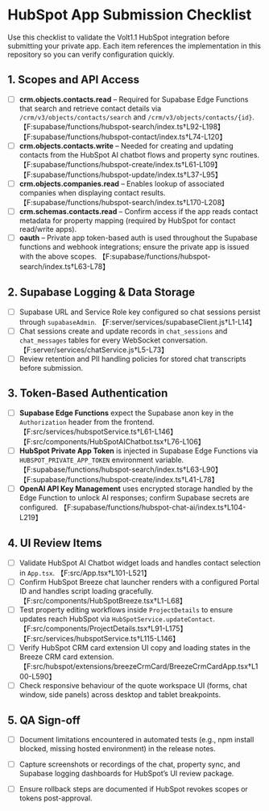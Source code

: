 # HubSpot App Submission Checklist

Use this checklist to validate the Volt1.1 HubSpot integration before submitting your private app. Each item references the implementation in this repository so you can verify configuration quickly.

## 1. Scopes and API Access
- [ ] **crm.objects.contacts.read** – Required for Supabase Edge Functions that search and retrieve contact details via `/crm/v3/objects/contacts/search` and `/crm/v3/objects/contacts/{id}`. 【F:supabase/functions/hubspot-search/index.ts†L92-L198】【F:supabase/functions/hubspot-contact/index.ts†L74-L120】
- [ ] **crm.objects.contacts.write** – Needed for creating and updating contacts from the HubSpot AI chatbot flows and property sync routines. 【F:supabase/functions/hubspot-create/index.ts†L61-L109】【F:supabase/functions/hubspot-update/index.ts†L37-L95】
- [ ] **crm.objects.companies.read** – Enables lookup of associated companies when displaying contact results. 【F:supabase/functions/hubspot-search/index.ts†L170-L208】
- [ ] **crm.schemas.contacts.read** – Confirm access if the app reads contact metadata for property mapping (required by HubSpot for contact read/write apps).
- [ ] **oauth** – Private app token-based auth is used throughout the Supabase functions and webhook integrations; ensure the private app is issued with the above scopes. 【F:supabase/functions/hubspot-search/index.ts†L63-L78】

## 2. Supabase Logging & Data Storage
- [ ] Supabase URL and Service Role key configured so chat sessions persist through `supabaseAdmin`. 【F:server/services/supabaseClient.js†L1-L14】
- [ ] Chat sessions create and update records in `chat_sessions` and `chat_messages` tables for every WebSocket conversation. 【F:server/services/chatService.js†L5-L73】
- [ ] Review retention and PII handling policies for stored chat transcripts before submission.

## 3. Token-Based Authentication
- [ ] **Supabase Edge Functions** expect the Supabase anon key in the `Authorization` header from the frontend. 【F:src/services/hubspotService.ts†L61-L146】【F:src/components/HubSpotAIChatbot.tsx†L76-L106】
- [ ] **HubSpot Private App Token** is injected in Supabase Edge Functions via `HUBSPOT_PRIVATE_APP_TOKEN` environment variable. 【F:supabase/functions/hubspot-search/index.ts†L63-L90】【F:supabase/functions/hubspot-create/index.ts†L41-L78】
- [ ] **OpenAI API Key Management** uses encrypted storage handled by the Edge Function to unlock AI responses; confirm Supabase secrets are configured. 【F:supabase/functions/hubspot-chat-ai/index.ts†L104-L219】

## 4. UI Review Items
- [ ] Validate HubSpot AI Chatbot widget loads and handles contact selection in `App.tsx`. 【F:src/App.tsx†L101-L521】
- [ ] Confirm HubSpot Breeze chat launcher renders with a configured Portal ID and handles script loading gracefully. 【F:src/components/HubSpotBreeze.tsx†L1-L68】
- [ ] Test property editing workflows inside `ProjectDetails` to ensure updates reach HubSpot via `HubSpotService.updateContact`. 【F:src/components/ProjectDetails.tsx†L91-L175】【F:src/services/hubspotService.ts†L115-L146】
- [ ] Verify HubSpot CRM card extension UI copy and loading states in the Breeze CRM card extension. 【F:src/hubspot/extensions/breezeCrmCard/BreezeCrmCardApp.tsx†L100-L590】
- [ ] Check responsive behaviour of the quote workspace UI (forms, chat window, side panels) across desktop and tablet breakpoints.

## 5. QA Sign-off
- [ ] Document limitations encountered in automated tests (e.g., npm install blocked, missing hosted environment) in the release notes.
- [ ] Capture screenshots or recordings of the chat, property sync, and Supabase logging dashboards for HubSpot’s UI review package.
- [ ] Ensure rollback steps are documented if HubSpot revokes scopes or tokens post-approval.

